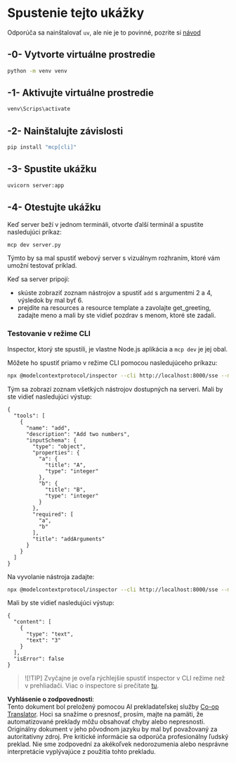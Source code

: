 <!--
CO_OP_TRANSLATOR_METADATA:
{
  "original_hash": "d700e180ce74b2675ce51a567a36c9e4",
  "translation_date": "2025-07-13T20:16:58+00:00",
  "source_file": "03-GettingStarted/05-sse-server/solution/python/README.md",
  "language_code": "sk"
}
-->
# Spustenie tejto ukážky

Odporúča sa nainštalovať `uv`, ale nie je to povinné, pozrite si [návod](https://docs.astral.sh/uv/#highlights)

## -0- Vytvorte virtuálne prostredie

```bash
python -m venv venv
```

## -1- Aktivujte virtuálne prostredie

```bash
venv\Scrips\activate
```

## -2- Nainštalujte závislosti

```bash
pip install "mcp[cli]"
```

## -3- Spustite ukážku

```bash
uvicorn server:app
```

## -4- Otestujte ukážku

Keď server beží v jednom termináli, otvorte ďalší terminál a spustite nasledujúci príkaz:

```bash
mcp dev server.py
```

Týmto by sa mal spustiť webový server s vizuálnym rozhraním, ktoré vám umožní testovať príklad.

Keď sa server pripojí:

- skúste zobraziť zoznam nástrojov a spustiť `add` s argumentmi 2 a 4, výsledok by mal byť 6.
- prejdite na resources a resource template a zavolajte get_greeting, zadajte meno a mali by ste vidieť pozdrav s menom, ktoré ste zadali.

### Testovanie v režime CLI

Inspector, ktorý ste spustili, je vlastne Node.js aplikácia a `mcp dev` je jej obal.

Môžete ho spustiť priamo v režime CLI pomocou nasledujúceho príkazu:

```bash
npx @modelcontextprotocol/inspector --cli http://localhost:8000/sse --method tools/list
```

Tým sa zobrazí zoznam všetkých nástrojov dostupných na serveri. Mali by ste vidieť nasledujúci výstup:

```text
{
  "tools": [
    {
      "name": "add",
      "description": "Add two numbers",
      "inputSchema": {
        "type": "object",
        "properties": {
          "a": {
            "title": "A",
            "type": "integer"
          },
          "b": {
            "title": "B",
            "type": "integer"
          }
        },
        "required": [
          "a",
          "b"
        ],
        "title": "addArguments"
      }
    }
  ]
}
```

Na vyvolanie nástroja zadajte:

```bash
npx @modelcontextprotocol/inspector --cli http://localhost:8000/sse --method tools/call --tool-name add --tool-arg a=1 --tool-arg b=2
```

Mali by ste vidieť nasledujúci výstup:

```text
{
  "content": [
    {
      "type": "text",
      "text": "3"
    }
  ],
  "isError": false
}
```

> ![!TIP]
> Zvyčajne je oveľa rýchlejšie spustiť inspector v CLI režime než v prehliadači.
> Viac o inspectore si prečítate [tu](https://github.com/modelcontextprotocol/inspector).

**Vyhlásenie o zodpovednosti**:  
Tento dokument bol preložený pomocou AI prekladateľskej služby [Co-op Translator](https://github.com/Azure/co-op-translator). Hoci sa snažíme o presnosť, prosím, majte na pamäti, že automatizované preklady môžu obsahovať chyby alebo nepresnosti. Originálny dokument v jeho pôvodnom jazyku by mal byť považovaný za autoritatívny zdroj. Pre kritické informácie sa odporúča profesionálny ľudský preklad. Nie sme zodpovední za akékoľvek nedorozumenia alebo nesprávne interpretácie vyplývajúce z použitia tohto prekladu.